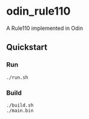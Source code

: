 # odin_rule110
A Rule110 implemented in Odin

## Quickstart

### Run
```
./run.sh
```

### Build
```
./build.sh
./main.bin
```
